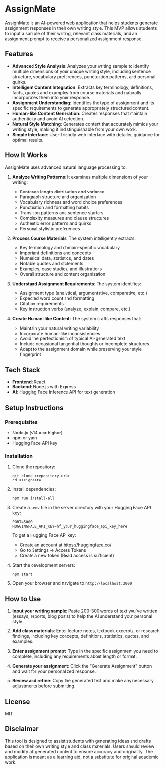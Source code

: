 # AssignMate

AssignMate is an AI-powered web application that helps students generate assignment responses in their own writing style. This MVP allows students to input a sample of their writing, relevant class materials, and an assignment prompt to receive a personalized assignment response.

## Features

- **Advanced Style Analysis**: Analyzes your writing sample to identify multiple dimensions of your unique writing style, including sentence structure, vocabulary preferences, punctuation patterns, and personal quirks.
- **Intelligent Content Integration**: Extracts key terminology, definitions, facts, quotes and examples from course materials and naturally incorporates them into your response.
- **Assignment Understanding**: Identifies the type of assignment and its specific requirements to generate appropriately structured content.
- **Human-like Content Generation**: Creates responses that maintain authenticity and avoid AI detection.
- **Natural Style Matching**: Generates content that accurately mimics your writing style, making it indistinguishable from your own work.
- **Simple Interface**: User-friendly web interface with detailed guidance for optimal results.

## How It Works

AssignMate uses advanced natural language processing to:

1. **Analyze Writing Patterns**: It examines multiple dimensions of your writing:
   - Sentence length distribution and variance
   - Paragraph structure and organization
   - Vocabulary richness and word choice preferences
   - Punctuation and formatting habits
   - Transition patterns and sentence starters
   - Complexity measures and clause structures
   - Authentic error patterns and quirks
   - Personal stylistic preferences

2. **Process Course Materials**: The system intelligently extracts:
   - Key terminology and domain-specific vocabulary
   - Important definitions and concepts
   - Numerical data, statistics, and dates
   - Notable quotes and statements
   - Examples, case studies, and illustrations
   - Overall structure and content organization

3. **Understand Assignment Requirements**: The system identifies:
   - Assignment type (analytical, argumentative, comparative, etc.)
   - Expected word count and formatting
   - Citation requirements
   - Key instruction verbs (analyze, explain, compare, etc.)

4. **Create Human-like Content**: The system crafts responses that:
   - Maintain your natural writing variability
   - Incorporate human-like inconsistencies
   - Avoid the perfectionism of typical AI-generated text
   - Include occasional tangential thoughts or incomplete structures
   - Adapt to the assignment domain while preserving your style fingerprint

## Tech Stack

- **Frontend**: React
- **Backend**: Node.js with Express
- **AI**: Hugging Face Inference API for text generation

## Setup Instructions

### Prerequisites

- Node.js (v14.x or higher)
- npm or yarn
- Hugging Face API key

### Installation

1. Clone the repository:
   ```
   git clone <repository-url>
   cd assignmate
   ```

2. Install dependencies:
   ```
   npm run install-all
   ```

3. Create a `.env` file in the server directory with your Hugging Face API key:
   ```
   PORT=5000
   HUGGINGFACE_API_KEY=hf_your_huggingface_api_key_here
   ```

   To get a Hugging Face API key:
   - Create an account at https://huggingface.co/
   - Go to Settings → Access Tokens
   - Create a new token (Read access is sufficient)

4. Start the development servers:
   ```
   npm start
   ```

5. Open your browser and navigate to `http://localhost:3000`

## How to Use

1. **Input your writing sample**: Paste 200-300 words of text you've written (essays, reports, blog posts) to help the AI understand your personal style.

2. **Add class materials**: Enter lecture notes, textbook excerpts, or research findings, including key concepts, definitions, statistics, quotes, and examples.

3. **Enter assignment prompt**: Type in the specific assignment you need to complete, including any requirements about length or format.

4. **Generate your assignment**: Click the "Generate Assignment" button and wait for your personalized response.

5. **Review and refine**: Copy the generated text and make any necessary adjustments before submitting.

## License

MIT

## Disclaimer

This tool is designed to assist students with generating ideas and drafts based on their own writing style and class materials. Users should review and modify all generated content to ensure accuracy and originality. The application is meant as a learning aid, not a substitute for original academic work. 